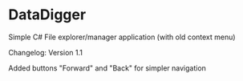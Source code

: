 # DataDigger
Simple C# File explorer/manager application (with old context menu)

Changelog:
Version 1.1

Added buttons "Forward" and "Back" for simpler navigation
